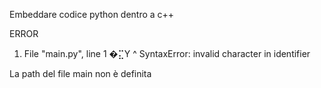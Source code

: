Embeddare codice python dentro a c++


ERROR

1) File "main.py", line 1
    �⣍Y
      ^
SyntaxError: invalid character in identifier


La path del file main non è definita
